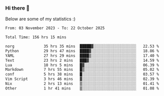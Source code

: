 ### Hi there 👋
Below are some of my statistics :)

<!--START_SECTION:waka-->

```txt
From: 03 November 2023 - To: 22 October 2025

Total Time: 156 hrs 15 mins

norg             35 hrs 35 mins  █████▓░░░░░░░░░░░░░░░░░░░   22.53 %
Python           29 hrs 47 mins  ████▓░░░░░░░░░░░░░░░░░░░░   18.86 %
YAML             27 hrs 29 mins  ████▒░░░░░░░░░░░░░░░░░░░░   17.40 %
Text             23 hrs 2 mins   ███▓░░░░░░░░░░░░░░░░░░░░░   14.59 %
Lua              10 hrs 5 mins   █▓░░░░░░░░░░░░░░░░░░░░░░░   06.39 %
Markdown         7 hrs 55 mins   █▒░░░░░░░░░░░░░░░░░░░░░░░   05.02 %
conf             5 hrs 38 mins   █░░░░░░░░░░░░░░░░░░░░░░░░   03.57 %
Vim Script       3 hrs 46 mins   ▓░░░░░░░░░░░░░░░░░░░░░░░░   02.39 %
Nix              2 hrs 13 mins   ▒░░░░░░░░░░░░░░░░░░░░░░░░   01.41 %
Other            1 hr 41 mins    ▒░░░░░░░░░░░░░░░░░░░░░░░░   01.08 %
```

<!--END_SECTION:waka-->

<!--
**KlapenHz/KlapenHz** is a ✨ _special_ ✨ repository because its `README.md` (this file) appears on your GitHub profile.

Here are some ideas to get you started:

- 🔭 I’m currently working on ...
- 🌱 I’m currently learning ...
- 👯 I’m looking to collaborate on ...
- 🤔 I’m looking for help with ...
- 💬 Ask me about ...
- 📫 How to reach me: ...
- 😄 Pronouns: ...
- ⚡ Fun fact: ...
-->
